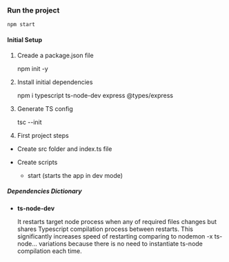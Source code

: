 
### Run the project
    npm start

#### Initial Setup
1. Creade a package.json file

    npm init -y

2. Install initial dependencies

    npm i typescript ts-node-dev express @types/express

3. Generate TS config

    tsc --init

4. First project steps

  * Create src folder and index.ts file
  * Create scripts

    + start (starts the app in dev mode)

##### Dependencies Dictionary
* **ts-node-dev**

  It restarts target node process when any of required files changes but shares Typescript compilation process between restarts. This significantly increases speed of restarting comparing to nodemon -x ts-node... variations because there is no need to instantiate ts-node compilation each time.